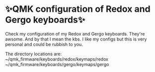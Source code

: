 <!This is the ~/qmk_configuration/README.md file for my qmk configs in the dotfile bare Github repo/>
# :sparkles:QMK configuration of Redox and Gergo keyboards:sparkles:
Check my configuration of my Redox and Gergo keyboards.
They're awsome.
And by that I mean the kbs.
I like my configs but this is very personal and could be rubbish to you.

The directory locations are:
~/qmk_firmware/keyboards/redox/keymaps/redox
~/qmk_firmware/keyboards/gergo/keymaps/gergo
